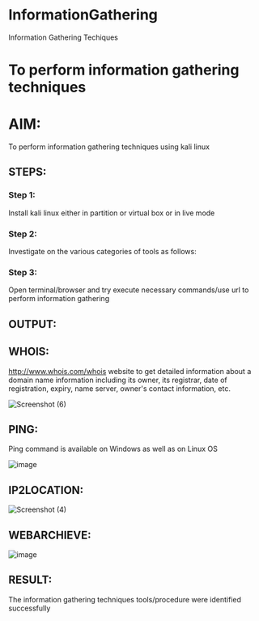 # InformationGathering
Information Gathering Techiques

# To perform information gathering techniques

# AIM:

To perform information gathering techniques using kali linux 

## STEPS:

### Step 1:

Install kali linux either in partition or virtual box or in live mode

### Step 2:

Investigate on the various categories of tools as follows:

### Step 3:
Open terminal/browser and try execute necessary commands/use url to perform information gathering


## OUTPUT:

## WHOIS:
http://www.whois.com/whois website to get detailed information about a domain name information including its owner, its registrar, date of registration, expiry, name server, owner's contact information, etc.

![Screenshot (6)](https://github.com/R-Udayakumar/InformationGathering/assets/118708024/af7a9483-0e53-4555-9c01-932992a868bf)


## PING:
Ping command is available on Windows as well as on Linux OS

![image](https://github.com/Safeeq-Fazil/InformationGathering/assets/118680361/be3b9b94-4340-4c74-97c8-29d55ef7d406)

## IP2LOCATION:
![Screenshot (4)](https://github.com/R-Udayakumar/InformationGathering/assets/118708024/7835639e-453c-4ece-b8f3-ba69259a51eb)


## WEBARCHIEVE:
![image](https://github.com/Safeeq-Fazil/InformationGathering/assets/118680361/f8a8c51c-ec47-47be-b632-fe9e251fd2e0)


## RESULT:
The information gathering techniques tools/procedure were  identified successfully
